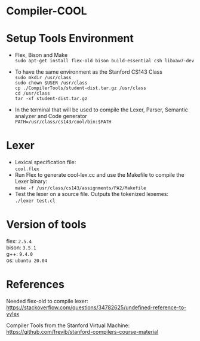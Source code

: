 # Compiler-COOL

# Setup Tools Environment 
+ Flex, Bison and Make <br/>
`sudo apt-get install flex-old bison build-essential csh libxaw7-dev`

+ To have the same environment as the Stanford CS143 Class<br/>
`sudo mkdir /usr/class`<br/>
`sudo chown $USER /usr/class`<br/>
`cp ./CompilerTools/student-dist.tar.gz /usr/class`<br/>
`cd /usr/class`<br/>
`tar -xf student-dist.tar.gz`<br/>

+ In the terminal that will be used to compile the Lexer, Parser, Semantic analyzer and Code generator<br/>
`PATH=/usr/class/cs143/cool/bin:$PATH`

# Lexer
+ Lexical specification file:<br/>
`cool.flex`
+ Run Flex to generate cool-lex.cc and use the Makefile to compile the Lexer binary:<br/>
`make -f /usr/class/cs143/assignments/PA2/Makefile`
+ Test the lexer on a source file. Outputs the tokenized lexemes:<br/>
`./lexer test.cl`

# Version of tools
flex: `2.5.4`  
bison: `3.5.1`  
g++: `9.4.0`  
os: `ubuntu 20.04`

# References
Needed flex-old to compile lexer:
https://stackoverflow.com/questions/34782625/undefined-reference-to-yylex

Compiler Tools from the Stanford Virtual Machine:
https://github.com/frevib/stanford-compilers-course-material
